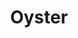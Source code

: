 ---
layout: item
title: Oyster
item-id: 407
datatable: true
id: 407
name: "Oyster"
members: true
lowalch: 80
highalch: 120
examine: "Maybe there are pearls inside?"
monsters:
  - id: 100
    name: "Rock Crab"
    members: true
    combat_level: 13
    wiki_url: "https://oldschool.runescape.wiki/w/Rock_Crab#Active"
    drops:
      - quantity: "2"
        rarity: 0.09375
      - quantity: "1"
        rarity: 0.0703125
    image: "https://oldschool.runescape.wiki/images/0/05/Rock_crab_%28exposed%29.png?7d2f4"
  - id: 492
    name: "Cave kraken"
    members: true
    combat_level: 127
    wiki_url: "https://oldschool.runescape.wiki/w/Cave_kraken"
    drops:
      - quantity: "1"
        rarity: 0.02
    image: "https://oldschool.runescape.wiki/images/d/dc/Cave_kraken.png?4612a"
  - id: 2592
    name: "Mogre"
    members: true
    combat_level: 60
    wiki_url: "https://oldschool.runescape.wiki/w/Mogre"
    drops:
      - quantity: "1"
        rarity: 0.0234375
    image: "https://oldschool.runescape.wiki/images/6/6e/Mogre.png?94ffa"
  - id: 2916
    name: "Waterfiend"
    members: true
    combat_level: 115
    wiki_url: "https://oldschool.runescape.wiki/w/Waterfiend"
    drops:
      - quantity: "3"
        rarity: 0.015625
    image: ""
  - id: 4800
    name: "Giant Lobster"
    members: true
    combat_level: 45
    wiki_url: "https://oldschool.runescape.wiki/w/Giant_lobster"
    drops:
      - quantity: "2"
        rarity: 0.09375
      - quantity: "1"
        rarity: 0.0703125
    image: "https://oldschool.runescape.wiki/images/7/72/Giant_lobster.png?8a471"
  - id: 4819
    name: "Crab"
    members: true
    combat_level: 23
    wiki_url: "https://oldschool.runescape.wiki/w/Crab#Level_23"
    drops:
      - quantity: "1"
        rarity: 0.1
      - quantity: "2"
        rarity: 0.1
    image: "https://oldschool.runescape.wiki/images/6/63/Crab.png?e81ce"
  - id: 4820
    name: "Mudskipper"
    members: true
    combat_level: 30
    wiki_url: "https://oldschool.runescape.wiki/w/Mudskipper#Level_30"
    drops:
      - quantity: "1"
        rarity: 0.171875
    image: "https://oldschool.runescape.wiki/images/thumb/e/e3/Mudskipper.png/1200px-Mudskipper.png?82127"
  - id: 4821
    name: "Mudskipper"
    members: true
    combat_level: 31
    wiki_url: "https://oldschool.runescape.wiki/w/Mudskipper#Level_31"
    drops:
      - quantity: "1"
        rarity: 0.171875
    image: "https://oldschool.runescape.wiki/images/thumb/e/e3/Mudskipper.png/1200px-Mudskipper.png?82127"
  - id: 4822
    name: "Crab"
    members: true
    combat_level: 21
    wiki_url: "https://oldschool.runescape.wiki/w/Crab#Level_21"
    drops:
      - quantity: "1"
        rarity: 0.1
      - quantity: "2"
        rarity: 0.1
    image: "https://oldschool.runescape.wiki/images/6/63/Crab.png?e81ce"
  - id: 5935
    name: "Sand Crab"
    members: true
    combat_level: 15
    wiki_url: "https://oldschool.runescape.wiki/w/Sand_Crab#Active"
    drops:
      - quantity: "1"
        rarity: 0.0703125
      - quantity: "2"
        rarity: 0.09375
    image: "https://oldschool.runescape.wiki/images/e/e4/Sand_Crab.png?0589e"
  - id: 6732
    name: "River troll"
    members: true
    combat_level: 14
    wiki_url: "https://oldschool.runescape.wiki/w/River_troll#Level_14"
    drops:
      - quantity: "1"
        rarity: 0.09375
    image: "https://oldschool.runescape.wiki/images/6/6f/River_troll.png?4db1d"
  - id: 6733
    name: "River troll"
    members: true
    combat_level: 29
    wiki_url: "https://oldschool.runescape.wiki/w/River_troll#Level_29"
    drops:
      - quantity: "1"
        rarity: 0.09375
    image: "https://oldschool.runescape.wiki/images/6/6f/River_troll.png?4db1d"
  - id: 6734
    name: "River troll"
    members: true
    combat_level: 49
    wiki_url: "https://oldschool.runescape.wiki/w/River_troll#Level_49"
    drops:
      - quantity: "1"
        rarity: 0.09375
    image: "https://oldschool.runescape.wiki/images/6/6f/River_troll.png?4db1d"
  - id: 6735
    name: "River troll"
    members: true
    combat_level: 79
    wiki_url: "https://oldschool.runescape.wiki/w/River_troll#Level_79"
    drops:
      - quantity: "1"
        rarity: 0.09375
    image: "https://oldschool.runescape.wiki/images/6/6f/River_troll.png?4db1d"
  - id: 6736
    name: "River troll"
    members: true
    combat_level: 120
    wiki_url: "https://oldschool.runescape.wiki/w/River_troll#Level_120"
    drops:
      - quantity: "1"
        rarity: 0.09375
    image: "https://oldschool.runescape.wiki/images/6/6f/River_troll.png?4db1d"
  - id: 6737
    name: "River troll"
    members: true
    combat_level: 159
    wiki_url: "https://oldschool.runescape.wiki/w/River_troll#Level_159"
    drops:
      - quantity: "1"
        rarity: 0.09375
    image: "https://oldschool.runescape.wiki/images/6/6f/River_troll.png?4db1d"
  - id: 7799
    name: "Ammonite Crab"
    members: true
    combat_level: 25
    wiki_url: "https://oldschool.runescape.wiki/w/Ammonite_Crab"
    drops:
      - quantity: "2"
        rarity: 0.09375
      - quantity: "1"
        rarity: 0.0703125
    image: "https://oldschool.runescape.wiki/images/4/4c/Ammonite_Crab.png?180a6"
---